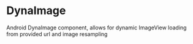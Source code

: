DynaImage
=========

Android DynaImage component, allows for dynamic ImageView loading from provided url and image resampling
